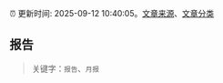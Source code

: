 :alarm_clock: 更新时间: 2025-09-12 10:40:05。[文章来源](/README.md)、[文章分类](/TAGS.md)

## 报告


> 关键字：`报告`、`月报`



